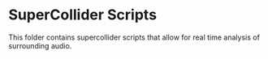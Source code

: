 # SuperCollider Scripts

This folder contains supercollider scripts that allow for real time analysis of surrounding audio.
